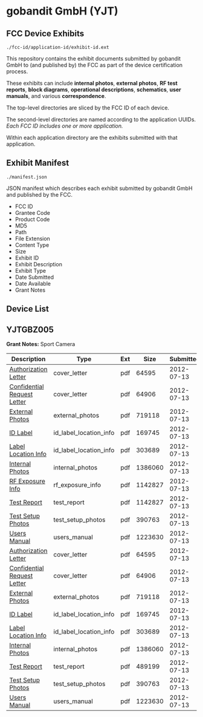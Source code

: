 # gobandit GmbH (YJT)
## FCC Device Exhibits

```
./fcc-id/application-id/exhibit-id.ext
```

This repository contains the exhibit documents submitted by gobandit GmbH to (and published by) the FCC as part of the device certification process.

These exhibits can include **internal photos**, **external photos**, **RF test reports**, **block diagrams**, **operational descriptions**, **schematics**, **user manuals**, and various **correspondence**.

The top-level directories are sliced by the FCC ID of each device.

The second-level directories are named according to the application UUIDs. *Each FCC ID includes one or more application.*

Within each application directory are the exhibits submitted with that application. 

## Exhibit Manifest

```
./manifest.json
```

JSON manifest which describes each exhibit submitted by gobandit GmbH and published by the FCC.

- FCC ID
- Grantee Code
- Product Code
- MD5
- Path
- File Extension
- Content Type
- Size
- Exhibit ID
- Exhibit Description
- Exhibit Type
- Date Submitted
- Date Available
- Grant Notes

## Device List
## YJTGBZ005
**Grant Notes:** Sport Camera

| Description | Type | Ext | Size | Submitted | Available |
| ----------- | ---- | --- | ---- | --------- | --------- |
| [Authorization Letter](YJTGBZ005/f9f80df6597eb130ee194a168235d611/1743685.pdf) | cover_letter | pdf | 64595 | 2012-07-13 | 2012-07-13 |
| [Confidential Request Letter](YJTGBZ005/f9f80df6597eb130ee194a168235d611/1743686.pdf) | cover_letter | pdf | 64906 | 2012-07-13 | 2012-07-13 |
| [External Photos](YJTGBZ005/f9f80df6597eb130ee194a168235d611/1743688.pdf) | external_photos | pdf | 719118 | 2012-07-13 | 2012-07-13 |
| [ID Label](YJTGBZ005/f9f80df6597eb130ee194a168235d611/1743689.pdf) | id_label_location_info | pdf | 169745 | 2012-07-13 | 2012-07-13 |
| [Label Location Info](YJTGBZ005/f9f80df6597eb130ee194a168235d611/1743690.pdf) | id_label_location_info | pdf | 303689 | 2012-07-13 | 2012-07-13 |
| [Internal Photos](YJTGBZ005/f9f80df6597eb130ee194a168235d611/1743691.pdf) | internal_photos | pdf | 1386060 | 2012-07-13 | 2012-07-13 |
| [RF Exposure Info](YJTGBZ005/f9f80df6597eb130ee194a168235d611/1743693.pdf) | rf_exposure_info | pdf | 1142827 | 2012-07-13 | 2012-07-13 |
| [Test Report](YJTGBZ005/f9f80df6597eb130ee194a168235d611/1743693.pdf) | test_report | pdf | 1142827 | 2012-07-13 | 2012-07-13 |
| [Test Setup Photos](YJTGBZ005/f9f80df6597eb130ee194a168235d611/1743696.pdf) | test_setup_photos | pdf | 390763 | 2012-07-13 | 2012-07-13 |
| [Users Manual](YJTGBZ005/f9f80df6597eb130ee194a168235d611/1743697.pdf) | users_manual | pdf | 1223630 | 2012-07-13 | 2012-07-13 |
| [Authorization Letter](YJTGBZ005/f84e60aa66d7074777a43bdc4dbb8aff/1743685.pdf) | cover_letter | pdf | 64595 | 2012-07-13 | 2012-07-13 |
| [Confidential Request Letter](YJTGBZ005/f84e60aa66d7074777a43bdc4dbb8aff/1743686.pdf) | cover_letter | pdf | 64906 | 2012-07-13 | 2012-07-13 |
| [External Photos](YJTGBZ005/f84e60aa66d7074777a43bdc4dbb8aff/1743688.pdf) | external_photos | pdf | 719118 | 2012-07-13 | 2012-07-13 |
| [ID Label](YJTGBZ005/f84e60aa66d7074777a43bdc4dbb8aff/1743689.pdf) | id_label_location_info | pdf | 169745 | 2012-07-13 | 2012-07-13 |
| [Label Location Info](YJTGBZ005/f84e60aa66d7074777a43bdc4dbb8aff/1743690.pdf) | id_label_location_info | pdf | 303689 | 2012-07-13 | 2012-07-13 |
| [Internal Photos](YJTGBZ005/f84e60aa66d7074777a43bdc4dbb8aff/1743691.pdf) | internal_photos | pdf | 1386060 | 2012-07-13 | 2012-07-13 |
| [Test Report](YJTGBZ005/f84e60aa66d7074777a43bdc4dbb8aff/1743716.pdf) | test_report | pdf | 489199 | 2012-07-13 | 2012-07-13 |
| [Test Setup Photos](YJTGBZ005/f84e60aa66d7074777a43bdc4dbb8aff/1743696.pdf) | test_setup_photos | pdf | 390763 | 2012-07-13 | 2012-07-13 |
| [Users Manual](YJTGBZ005/f84e60aa66d7074777a43bdc4dbb8aff/1743697.pdf) | users_manual | pdf | 1223630 | 2012-07-13 | 2012-07-13 |
